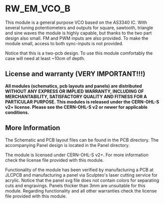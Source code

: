 # RW_EM_VCO_B

This module is a general purpose VCO based on the AS3340 IC.
With several tuning potentiometers and outputs for square, sawtooth, triangle and sine waves the module is highly capable, but thanks to the two part design also small.
FM and PWM inputs are also provided. To make the module small, access to both sync-inputs is not provided.

Notice that this is a two-pcb design. To use this module comfortably the case will need at least ~10cm of depth.

## License and warranty (VERY IMPORTANT!!!)

**All modules (schematics, pcb layouts and panels) are distributed WITHOUT ANY EXPRESS OR IMPLIED
WARRANTY, INCLUDING OF MERCHANTABILITY, SATISFACTORY
QUALITY AND FITNESS FOR A PARTICULAR PURPOSE. 
This modules is released under the CERN-OHL-S v2+ license. Please see
the CERN-OHL-S v2 or newer for applicable conditions.**

## More Information

The Schematic and PCB layout files can be found in the PCB directory.
The accompanying Panel design is located in the Panel directory.

The module is licensed under CERN-OHL-S v2+.
For more information check the license file provided with this module.

Functionality of the module has been verified by manufacturing a PCB at JLCPCB and manufacturing a panel via Sculpteo's laser cutting service for acrylic.
Notice that the panel svg file does not contain colors for separating cuts and engravings. Panels thicker than 3mm are unsuitable for this module.
Regarding functionality and all other warranties check the license file provided with this module.
